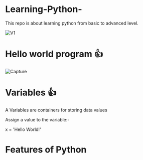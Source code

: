 # Learning-Python-
This repo is about learning python from basic to advanced level. 

![V1](https://user-images.githubusercontent.com/47294637/112960772-5c856280-9162-11eb-92f9-83b2ae3f34a8.jpg)

# Hello world program 👍
![Capture](https://user-images.githubusercontent.com/47294637/112948948-4a052c00-9156-11eb-8283-a1964c1da9ad.JPG)

# Variables 👍
A Variables are containers for storing data values

Assign a value to the variable:-

x = 'Hello World!'

# Features of Python 


